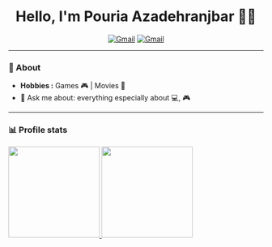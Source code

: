 
<h1 align="center"> Hello, I'm Pouria Azadehranjbar 👨‍💻 </h1>


<p align="center"> 
<a href="mailto:Pouria.azadehranjbar@gmail.com"><img alt="Gmail" src="https://img.shields.io/badge/-Amin_Saveh-c14438?style=flat-square&logo=Gmail&logoColor=white&link=mailto:Aminsaveh93@gmail.com"></a>
 <a href="https://t.me/Aminsaveh"><img alt="Gmail" src="https://img.shields.io/twitter/url?label=Amin Saveh &logo=telegram&style=social&url=https://t.me/Aminsaveh">
  </a>

---------------------------------------------------------------------------------------------------------------------------------------------------------------------------------

### 🤔 About
-  **Hobbies :** Games 🎮 | Movies 🎥 
-  💬 Ask me about: everything especially about 💻, 🎮

---------------------------------------------------------------------------------------------------------------------------------------------------------------------------------

### 📊 Profile stats

<a href="https://github.com/PouriaAzadehR">
  <img height="180em" src="https://github-readme-stats.vercel.app/api?username=PouriaAzadehR&theme=buefy&show_icons=true" />
  <img height="180em" src="https://github-readme-stats.vercel.app/api/top-langs/?username=PouriaAzadehR&theme=buefy&layout=compact" />
</a>
